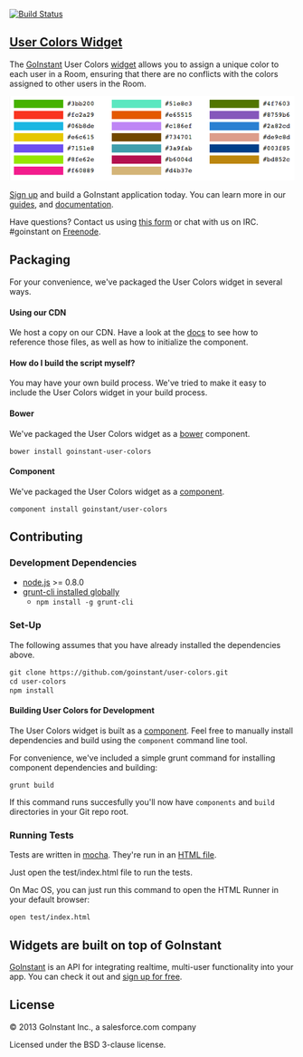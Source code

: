 [![Build Status](https://travis-ci.org/goinstant/user-colors.png?branch=master)](https://travis-ci.org/goinstant/user-colors)

## [User Colors Widget](https://developers.goinstant.com/v1/widgets/user_colors.html)

The [GoInstant](http://goinstant.com) User Colors [widget](https://developers.goinstant.com/v1/widgets/index.html)
allows you to assign a unique color to each user in a Room, ensuring that there
are no conflicts with the colors assigned to other users in the Room.

![User Colors](user-colors.png)

[Sign up](https://goinstant.com/signup) and build a GoInstant application today.
You can learn more in our [guides](https://developers.goinstant.com/v1/widgets/guides/index.html),
and [documentation](https://developers.goinstant.com/v1/widgets/user_colors.html).

Have questions? Contact us using [this form](https://goinstant.com/contact) or
chat with us on IRC. #goinstant on [Freenode](http://freenode.net/).

## Packaging
For your convenience, we've packaged the User Colors widget in several
ways.

#### Using our CDN

We host a copy on our CDN. Have a look at the [docs](https://developers.goinstant.com/v1/widgets/user_colors.html)
to see how to reference those files, as well as how to initialize the component.

#### How do I build the script myself?

You may have your own build process. We've tried to make it easy to include
the User Colors widget in your build process.

#### Bower

We've packaged the User Colors widget as a [bower](http://bower.io/)
component.

```
bower install goinstant-user-colors
```

#### Component

We've packaged the User Colors widget as a [component](http://component.io/).

```
component install goinstant/user-colors
```

## Contributing

### Development Dependencies

- [node.js](http://nodejs.org/) >= 0.8.0
- [grunt-cli installed globally](http://gruntjs.com/getting-started)
  - `npm install -g grunt-cli`

### Set-Up

The following assumes that you have already installed the dependencies above.

```
git clone https://github.com/goinstant/user-colors.git
cd user-colors
npm install
```

#### Building User Colors for Development

The User Colors widget is built as a [component](https://github.com/component/component).
Feel free to manually install dependencies and build using the `component`
command line tool.

For convenience, we've included a simple grunt command for installing
component dependencies and building:

```
grunt build
```

If this command runs succesfully you'll now have `components` and `build`
directories in your Git repo root.

### Running Tests

Tests are written in [mocha](http://visionmedia.github.io/mocha/). They're run
in an [HTML file](http://visionmedia.github.io/mocha/#html-reporter).

Just open the test/index.html file to run the tests.

On Mac OS, you can just run this command to open the HTML Runner in your
default browser:

```
open test/index.html
```

## Widgets are built on top of GoInstant

[GoInstant](https://goinstant.com) is an API for integrating realtime,
multi-user functionality into your app. You can check it out and [sign up for free](https://goinstant.com/signup).

## License

&copy; 2013 GoInstant Inc., a salesforce.com company

Licensed under the BSD 3-clause license.
